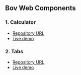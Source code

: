 ## Bov Web Components

### 1. Calculator

* [Repository URL](https://github.com/happyccoding/bov_web_components/tree/master/project1_calculator)
* [Live demo]()

### 2. Tabs 

* [Repository URL](https://github.com/happyccoding/bov_web_components/tree/master/project2-tabs)
* [Live demo]()

